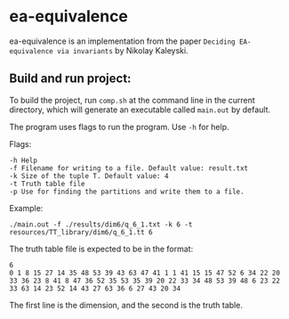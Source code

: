 # ea-equivalence
ea-equivalence is an implementation from the paper `Deciding EA-equivalence via invariants` by Nikolay Kaleyski.

## Build and run project:
To build the project, run `comp.sh` at the command line in the current directory, which will generate an executable called `main.out` by default.

The program uses flags to run the program. Use `-h` for help.

Flags:
```text
-h Help
-f Filename for writing to a file. Default value: result.txt
-k Size of the tuple T. Default value: 4
-t Truth table file
-p Use for finding the partitions and write them to a file.
```

Example:
```shell
./main.out -f ./results/dim6/q_6_1.txt -k 6 -t resources/TT_library/dim6/q_6_1.tt 6
```

The truth table file is expected to be in the format:

```text
6
0 1 8 15 27 14 35 48 53 39 43 63 47 41 1 1 41 15 15 47 52 6 34 22 20 33 36 23 8 41 8 47 36 52 35 53 35 39 20 22 33 34 48 53 39 48 6 23 22 33 63 14 23 52 14 43 27 63 36 6 27 43 20 34 
```

The first line is the dimension, and the second is the truth table.